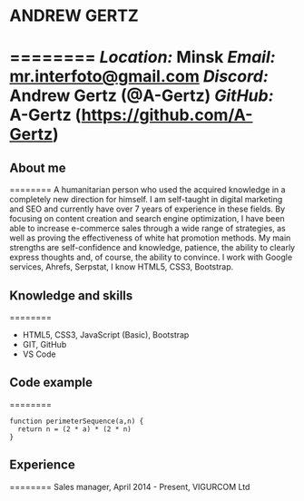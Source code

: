 # **ANDREW GERTZ**
========
***Location:*** Minsk
***Email:*** mr.interfoto@gmail.com
***Discord:*** Andrew Gertz (@A-Gertz)
***GitHub:*** A-Gertz (https://github.com/A-Gertz)
========
## About me
========
A humanitarian person who used the acquired knowledge in a completely new direction for himself. I am self-taught in digital marketing and SEO and currently have over 7 years of experience in these fields. By focusing on content creation and search engine optimization, I have been able to increase e-commerce sales through a wide range of strategies, as well as proving the effectiveness of white hat promotion methods. My main strengths are self-confidence and knowledge, patience, the ability to clearly express thoughts and, of course, the ability to convince. I work with Google services, Ahrefs, Serpstat, I know HTML5, CSS3, Bootstrap.

## Knowledge and skills
========
* HTML5, CSS3, JavaScript (Basic), Bootstrap
* GIT, GitHub
* VS Code

## Code example
========
```
function perimeterSequence(a,n) {
  return n = (2 * a) * (2 * n)
}
```

## Experience
========
Sales manager, April 2014 - Present, VIGURCOM Ltd

